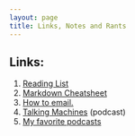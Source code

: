 ```yaml
---
layout: page
title: Links, Notes and Rants
---
```

## Links: ##
1. [Reading List](/reading)
2. [Markdown Cheatsheet](https://github.com/adam-p/markdown-here/wiki/Markdown-Cheatsheet)
5. [How to email.](http://five.sentenc.es/)
6. [Talking Machines](http://www.thetalkingmachines.com/blog/?format=RSS) (podcast)
7. [My favorite podcasts](/podcasts)
